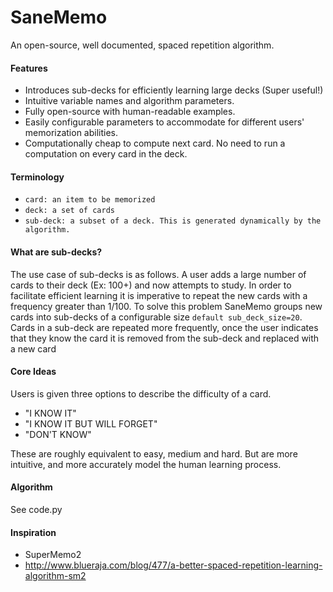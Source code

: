 # SaneMemo
An open-source, well documented, spaced repetition algorithm.



#### Features
- Introduces sub-decks for efficiently learning large decks (Super useful!)
- Intuitive variable names and algorithm parameters.
- Fully open-source with human-readable examples.
- Easily configurable parameters to accommodate for different users' memorization abilities. 
- Computationally cheap to compute next card. No need to run a computation on every card in the deck. 

#### Terminology
- `card: an item to be memorized`
- `deck: a set of cards`
- `sub-deck: a subset of a deck. This is generated dynamically by the algorithm.`

#### What are sub-decks?
The use case of sub-decks is as follows. A user adds a large number of cards to 
their deck (Ex: 100+) and now attempts to study. In order to facilitate efficient learning it
is imperative to repeat the new cards with a frequency greater than 1/100. To solve this problem SaneMemo 
groups new cards into sub-decks of a configurable size `default sub_deck_size=20`. Cards in a sub-deck are repeated more frequently, once the user indicates that they know the card it is removed from the sub-deck and replaced with a new card


#### Core Ideas
Users is given three options to describe the difficulty of a card.
- "I KNOW IT"
- "I KNOW IT BUT WILL FORGET"
- "DON'T KNOW"

These are roughly equivalent to easy, medium and hard. But are more intuitive, 
and more accurately model the human learning process.


#### Algorithm
See code.py

        
#### Inspiration
- SuperMemo2
- http://www.blueraja.com/blog/477/a-better-spaced-repetition-learning-algorithm-sm2
    
    
